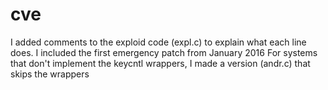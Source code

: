# cve
I added comments to the exploid code (expl.c) to explain what each line does.
I included the first emergency patch from January 2016
For systems that don't implement the keycntl wrappers, I made a version (andr.c) that skips the wrappers

